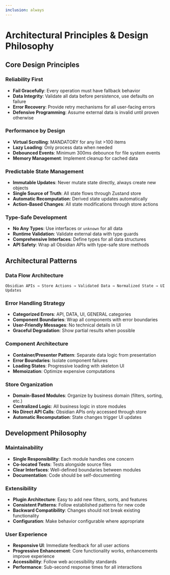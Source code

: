 ```yaml
---
inclusion: always
---
```


# Architectural Principles & Design Philosophy

## Core Design Principles

### Reliability First
- **Fail Gracefully**: Every operation must have fallback behavior
- **Data Integrity**: Validate all data before persistence, use defaults on failure
- **Error Recovery**: Provide retry mechanisms for all user-facing errors
- **Defensive Programming**: Assume external data is invalid until proven otherwise

### Performance by Design
- **Virtual Scrolling**: MANDATORY for any list >100 items
- **Lazy Loading**: Only process data when needed
- **Debounced Events**: Minimum 300ms debounce for file system events
- **Memory Management**: Implement cleanup for cached data

### Predictable State Management
- **Immutable Updates**: Never mutate state directly, always create new objects
- **Single Source of Truth**: All state flows through Zustand store
- **Automatic Recomputation**: Derived state updates automatically
- **Action-Based Changes**: All state modifications through store actions

### Type-Safe Development
- **No Any Types**: Use interfaces or `unknown` for all data
- **Runtime Validation**: Validate external data with type guards
- **Comprehensive Interfaces**: Define types for all data structures
- **API Safety**: Wrap all Obsidian APIs with type-safe store methods

## Architectural Patterns

### Data Flow Architecture
```
Obsidian APIs → Store Actions → Validated Data → Normalized State → UI Updates
```

### Error Handling Strategy
- **Categorized Errors**: API, DATA, UI, GENERAL categories
- **Component Boundaries**: Wrap all components with error boundaries
- **User-Friendly Messages**: No technical details in UI
- **Graceful Degradation**: Show partial results when possible

### Component Architecture
- **Container/Presenter Pattern**: Separate data logic from presentation
- **Error Boundaries**: Isolate component failures
- **Loading States**: Progressive loading with skeleton UI
- **Memoization**: Optimize expensive computations

### Store Organization
- **Domain-Based Modules**: Organize by business domain (filters, sorting, etc.)
- **Centralized Logic**: All business logic in store modules
- **No Direct API Calls**: Obsidian APIs only accessed through store
- **Automatic Recomputation**: State changes trigger UI updates

## Development Philosophy

### Maintainability
- **Single Responsibility**: Each module handles one concern
- **Co-located Tests**: Tests alongside source files
- **Clear Interfaces**: Well-defined boundaries between modules
- **Documentation**: Code should be self-documenting

### Extensibility
- **Plugin Architecture**: Easy to add new filters, sorts, and features
- **Consistent Patterns**: Follow established patterns for new code
- **Backward Compatibility**: Changes should not break existing functionality
- **Configuration**: Make behavior configurable where appropriate

### User Experience
- **Responsive UI**: Immediate feedback for all user actions
- **Progressive Enhancement**: Core functionality works, enhancements improve experience
- **Accessibility**: Follow web accessibility standards
- **Performance**: Sub-second response times for all interactions
